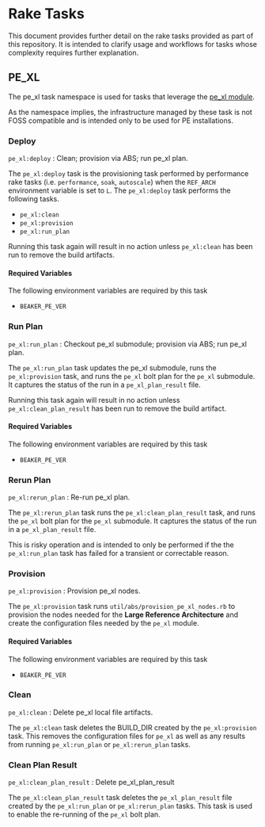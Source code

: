 # Rake Tasks

This document provides further detail on the rake tasks provided as part of
this repository.  It is intended to clarify usage and workflows for tasks whose
complexity requires further explanation.

## PE_XL

The pe_xl task namespace is used for tasks that leverage the
[pe_xl module](https://github.com/reidmv/reidmv-pe_xl/).

As the namespace implies, the infrastructure managed by these task is not FOSS
compatible and is intended only to be used for PE installations.


### Deploy

`pe_xl:deploy`
: Clean; provision via ABS; run pe_xl plan.

The `pe_xl:deploy` task is the provisioning task performed by performance rake
tasks (i.e. `performance`, `soak`, `autoscale`) when the `REF_ARCH` environment
variable is set to `L`.  The `pe_xl:deploy` task performs the following tasks.
* `pe_xl:clean`
* `pe_xl:provision`
* `pe_xl:run_plan`

Running this task again will result in no action unless `pe_xl:clean` has been
run to remove the build artifacts.


#### Required Variables

The following environment variables are required by this task
* `BEAKER_PE_VER`


### Run Plan

`pe_xl:run_plan`
: Checkout pe_xl submodule; provision via ABS; run pe_xl plan.

The `pe_xl:run_plan` task updates the pe_xl submodule, runs the
`pe_xl:provision` task, and runs the `pe_xl` bolt plan for the `pe_xl`
submodule.  It captures the status of the run in a `pe_xl_plan_result` file.

Running this task again will result in no action unless
`pe_xl:clean_plan_result` has been run to remove the build artifact.


#### Required Variables
The following environment variables are required by this task
* `BEAKER_PE_VER`


### Rerun Plan

`pe_xl:rerun_plan`
: Re-run pe_xl plan.

The `pe_xl:rerun_plan` task runs the `pe_xl:clean_plan_result` task, and runs
the `pe_xl` bolt plan for the `pe_xl` submodule.  It captures the status of the
run in a `pe_xl_plan_result` file.

This is risky operation and is intended to only be performed if the the
`pe_xl:run_plan` task has failed for a transient or correctable reason.


### Provision

`pe_xl:provision`
: Provision pe_xl nodes.

The `pe_xl:provision` task runs `util/abs/provision_pe_xl_nodes.rb` to
provision the nodes needed for the **Large Reference Architecture** and create
the configuration files needed by the `pe_xl` module.


#### Required Variables

The following environment variables are required by this task
* `BEAKER_PE_VER`


### Clean

`pe_xl:clean`
: Delete pe_xl local file artifacts.

The `pe_xl:clean` task deletes the BUILD_DIR created by the `pe_xl:provision`
task.  This removes the configuration files for `pe_xl` as well as any
results from running `pe_xl:run_plan` or `pe_xl:rerun_plan` tasks.


### Clean Plan Result

`pe_xl:clean_plan_result`
: Delete pe_xl_plan_result

The `pe_xl:clean_plan_result` task deletes the `pe_xl_plan_result` file created
by the `pe_xl:run_plan` or `pe_xl:rerun_plan` tasks.  This task is used to
enable the re-running of the `pe_xl` bolt plan.
